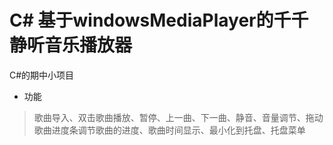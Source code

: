 # C# 基于windowsMediaPlayer的千千静听音乐播放器
C#的期中小项目
- 功能
> 歌曲导入、双击歌曲播放、暂停、上一曲、下一曲、静音、音量调节、拖动歌曲进度条调节歌曲的进度、歌曲时间显示、最小化到托盘、托盘菜单
